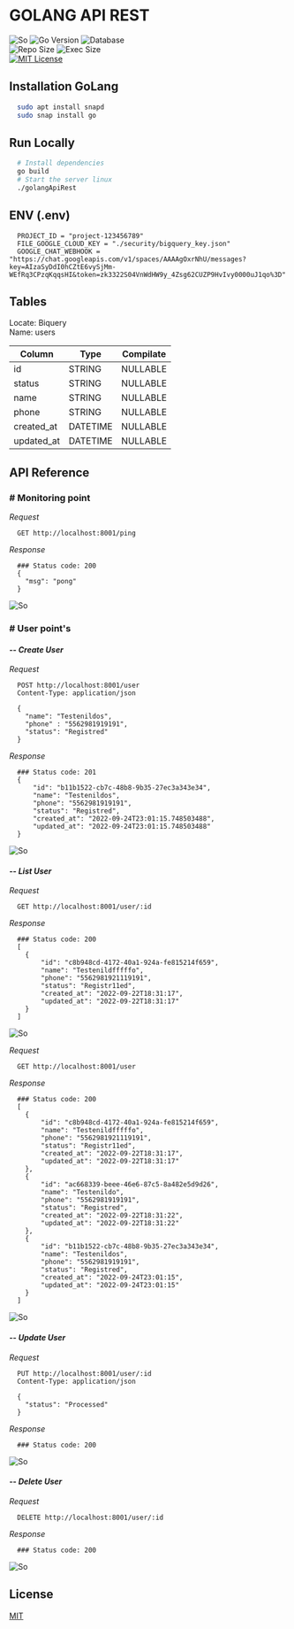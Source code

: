 
# GOLANG API REST

![So](https://img.shields.io/badge/S.O.-Linux-informational.svg)
![Go Version](https://img.shields.io/badge/Go-v.1.18-informational.svg)
![Database](https://img.shields.io/badge/Database-BigQuery-informational.svg)
<br>
![Repo Size](https://img.shields.io/badge/Repo_size-xxx_MB-informational.svg)
![Exec Size](https://img.shields.io/badge/Exec_size-xxx_MB-informational.svg)
<br>
[![MIT License](https://img.shields.io/badge/License-MIT-brightgreen.svg)](https://choosealicense.com/licenses/mit/)

## Installation GoLang
```bash
  sudo apt install snapd
  sudo snap install go
```

## Run Locally
```bash
  # Install dependencies
  go build
  # Start the server linux
  ./golangApiRest
```

## ENV (.env)
```
  PROJECT_ID = "project-123456789"
  FILE_GOOGLE_CLOUD_KEY = "./security/bigquery_key.json"
  GOOGLE_CHAT_WEBHOOK = "https://chat.googleapis.com/v1/spaces/AAAAgOxrNhU/messages?key=AIzaSyDdI0hCZtE6vySjMm-WEfRq3CPzqKqqsHI&token=zk3322S04VnWdHW9y_4Zsg62CUZP9HvIvy0000uJ1qo%3D"
```

## Tables
Locate: Biquery <br>
Name: users
<br>

| Column     | Type     | Compilate |
|------------|----------|-----------|
| id         | STRING   | NULLABLE  |
| status     | STRING   | NULLABLE  |
| name       | STRING   | NULLABLE  |
| phone      | STRING   | NULLABLE  |
| created_at | DATETIME | NULLABLE  |
| updated_at | DATETIME | NULLABLE  |

## API Reference

### # Monitoring point
*Request*
```http request
  GET http://localhost:8001/ping
```
*Response*
```http
  ### Status code: 200
  {
    "msg": "pong"
  }
```
![So](https://img.shields.io/badge/Report-Google_Chat_Webhook-red.svg)
<br>

### # User point's
#### -- *Create User*
*Request*
```http
  POST http://localhost:8001/user
  Content-Type: application/json

  {
    "name": "Testenildos",
    "phone" : "5562981919191",
    "status": "Registred"
  }
```
*Response*
```http
  ### Status code: 201
  {
      "id": "b11b1522-cb7c-48b8-9b35-27ec3a343e34",
      "name": "Testenildos",
      "phone": "5562981919191",
      "status": "Registred",
      "created_at": "2022-09-24T23:01:15.748503488",
      "updated_at": "2022-09-24T23:01:15.748503488"
  }
```
![So](https://img.shields.io/badge/Report-Google_Chat_Webhook-red.svg)
<br>

#### -- *List User*
*Request*
```http
  GET http://localhost:8001/user/:id
```
*Response*
```http
  ### Status code: 200
  [
    {
        "id": "c8b948cd-4172-40a1-924a-fe815214f659",
        "name": "Testenildfffffo",
        "phone": "5562981921119191",
        "status": "Registr11ed",
        "created_at": "2022-09-22T18:31:17",
        "updated_at": "2022-09-22T18:31:17"
    }
  ]
```
![So](https://img.shields.io/badge/Report-Google_Chat_Webhook-red.svg)

*Request*
```http
  GET http://localhost:8001/user
```
*Response*
```http
  ### Status code: 200
  [
    {
        "id": "c8b948cd-4172-40a1-924a-fe815214f659",
        "name": "Testenildfffffo",
        "phone": "5562981921119191",
        "status": "Registr11ed",
        "created_at": "2022-09-22T18:31:17",
        "updated_at": "2022-09-22T18:31:17"
    },
    {
        "id": "ac668339-beee-46e6-87c5-8a482e5d9d26",
        "name": "Testenildo",
        "phone": "5562981919191",
        "status": "Registred",
        "created_at": "2022-09-22T18:31:22",
        "updated_at": "2022-09-22T18:31:22"
    },
    {
        "id": "b11b1522-cb7c-48b8-9b35-27ec3a343e34",
        "name": "Testenildos",
        "phone": "5562981919191",
        "status": "Registred",
        "created_at": "2022-09-24T23:01:15",
        "updated_at": "2022-09-24T23:01:15"
    }
  ]
```
![So](https://img.shields.io/badge/Report-Google_Chat_Webhook-red.svg)
<br>

#### -- *Update User*
*Request*
```http 
  PUT http://localhost:8001/user/:id
  Content-Type: application/json
  
  {
    "status": "Processed"
  }
```
*Response*
```http
  ### Status code: 200
```
![So](https://img.shields.io/badge/Report-Google_Chat_Webhook-red.svg)
<br>

#### -- *Delete User*
*Request*
```http request
  DELETE http://localhost:8001/user/:id
```
*Response*

```http
  ### Status code: 200
```
![So](https://img.shields.io/badge/Report-Google_Chat_Webhook-success.svg)

## License

[MIT](https://choosealicense.com/licenses/mit/)
